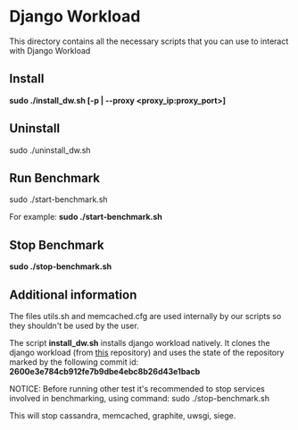 # Django Workload

This directory contains all the necessary scripts that you can use to interact with Django Workload

## Install

**sudo ./install_dw.sh [-p | --proxy <proxy_ip:proxy_port>]**

## Uninstall

sudo ./uninstall_dw.sh

## Run Benchmark

sudo ./start-benchmark.sh

For example: **sudo ./start-benchmark.sh**

## Stop Benchmark

**sudo ./stop-benchmark.sh**

## Additional information

The files utils.sh and memcached.cfg are used internally by our scripts so they shouldn't be used by the user.

The script **install_dw.sh** installs django workload natively. It clones the django workload (from [this](https://github.com/Instagram/django-workload)
repository) and uses the state of the repository marked by the following commit id: **2600e3e784cb912fe7b9dbe4ebc8b26d43e1bacb**

NOTICE:
Before running other test it's recommended to stop services involved in benchmarking, using command:
sudo ./stop-benchmark.sh

This will stop cassandra, memcached, graphite, uwsgi, siege.
